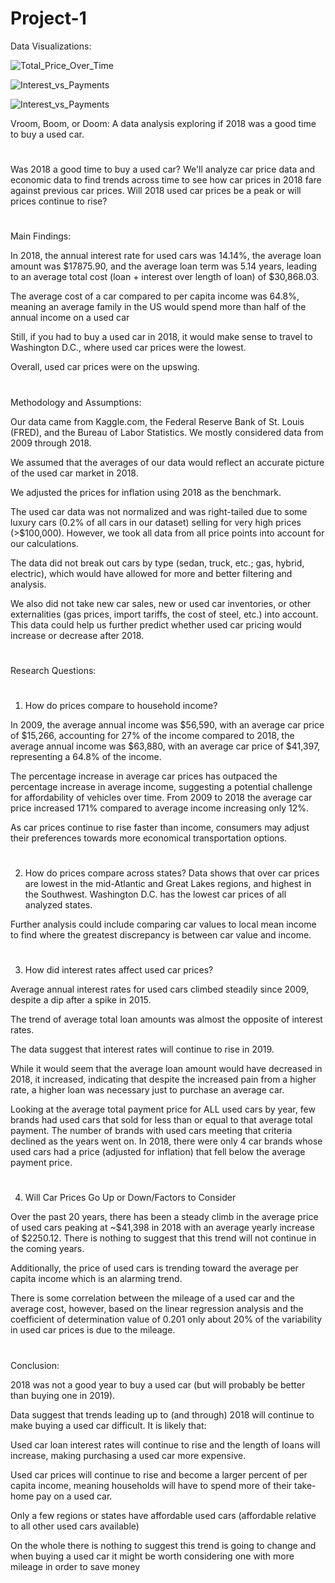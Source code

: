 # Project-1

Data Visualizations:

![Total_Price_Over_Time](https://github.com/tjodonoghue/Project-1/assets/147662348/f0394ea9-c9ff-418e-98dc-69f9d0c9aef8)

![Interest_vs_Payments](https://github.com/tjodonoghue/Project-1/assets/147662348/47f41f90-899c-4f10-b806-705e8c36a209)

![Interest_vs_Payments](https://github.com/tjodonoghue/Project-1/assets/147662348/6eb17c2a-6c78-4fd8-a901-c3671338ce8b)

Vroom, Boom, or Doom: A data analysis exploring if 2018 was a good time to buy a used car.

#

Was 2018 a good time to buy a used car? We'll analyze car price data and economic data to find trends across time to see how car prices in 2018 fare against previous car prices. Will 2018 used car prices be a peak or will prices continue to rise?

#

Main Findings:

In 2018, the annual interest rate for used cars was 14.14%, the average loan amount was $17875.90, and the average loan term was 5.14 years, leading to an average total cost (loan + interest over length of loan) of $30,868.03.

The average cost of a car compared to per capita income was 64.8%, meaning an average family in the US would spend more than half of the annual income on a used car

Still, if you had to buy a used car in 2018, it would make sense to travel to Washington D.C., where used car prices were the lowest.

Overall, used car prices were on the upswing.

#

Methodology and Assumptions:

Our data came from Kaggle.com, the Federal Reserve Bank of St. Louis (FRED), and the Bureau of Labor Statistics. We mostly considered data from 2009 through 2018.

We assumed that the averages of our data would reflect an accurate picture of the used car market in 2018.

We adjusted the prices for inflation using 2018 as the benchmark.

The used car data was not normalized and was right-tailed due to some luxury cars (0.2% of all cars in our dataset) selling for very high prices (>$100,000). However, we took all data from all price points into account for our calculations.

The data did not break out cars by type (sedan, truck, etc.; gas, hybrid, electric), which would have allowed for more and better filtering and analysis.

We also did not take new car sales, new or used car inventories, or other externalities (gas prices, import tariffs, the cost of steel, etc.) into account. This data could help us further predict whether used car pricing would increase or decrease after 2018.

#

Research Questions:

#

1. How do prices compare to household income?

In 2009, the average annual income was $56,590, with an average car price of $15,266, accounting for 27% of the income compared to 2018, the average annual income was $63,880, with an average car price of $41,397, representing a 64.8% of the income.

The percentage increase in average car prices has outpaced the percentage increase in average income, suggesting a potential challenge for affordability of vehicles over time. From 2009 to 2018 the average car price increased 171% compared to average income increasing only 12%.

As car prices continue to rise faster than income, consumers may adjust their preferences towards more economical transportation options.

#

2. How do prices compare across states?
Data shows that over car prices are lowest in the mid-Atlantic and  Great Lakes regions, and highest in the Southwest. Washington D.C. has the lowest car prices of all analyzed states.
 
Further analysis could include  comparing car values to local mean income to find where the greatest discrepancy is between car value and income.

#

3. How did interest rates affect used car prices?

Average annual interest rates for used cars climbed steadily since 2009, despite a dip after a spike in 2015.

The trend of average total loan amounts was almost the opposite of interest rates.

The data suggest that interest rates will continue to rise in 2019.

While it would seem that the average loan amount would have decreased in 2018, it increased, indicating that despite the increased pain from a higher rate, a higher loan was necessary just to purchase an average car.

Looking at the average total payment price for ALL used cars by year, few brands had used cars that sold for less than or equal to that average total payment. The number of brands with used cars meeting that criteria declined as the years went on. In 2018, there were only 4 car brands whose used cars had a price (adjusted for inflation) that fell below the average payment price.

#

4. Will Car Prices Go Up or Down/Factors to Consider

Over the past 20 years, there has been a steady climb in the average price of used cars peaking at ~$41,398 in 2018 with an average yearly increase of $2250.12. There is nothing to suggest that this trend will not continue in the coming years.

Additionally, the price of used cars is trending toward the average per capita income which is an alarming trend.

There is some correlation between the mileage of a used car and the average cost, however, based on the linear regression analysis and the coefficient of determination value of 0.201 only about 20% of the variability in used car prices is due to the mileage.

#

Conclusion:

2018 was not a good year to buy a used car (but will probably be better than buying one in 2019).

Data suggest that trends leading up to (and through) 2018 will continue to make buying a used car difficult. It is likely that:

Used car loan interest rates will continue to rise and the length of loans will increase, making purchasing a used car more expensive.

Used car prices will continue to rise and become a larger percent of per capita income, meaning households will have to spend more of their take-home pay on a used car.

Only a few regions or states have affordable used cars (affordable relative to all other used cars available)

On the whole there is nothing to suggest this trend is going to change and when buying a used car it might be worth considering one with more mileage in order to save money

